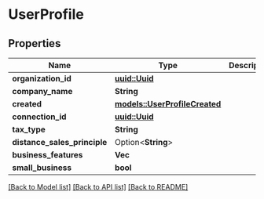 # UserProfile

## Properties

Name | Type | Description | Notes
------------ | ------------- | ------------- | -------------
**organization_id** | [**uuid::Uuid**](uuid::Uuid.md) |  | 
**company_name** | **String** |  | 
**created** | [**models::UserProfileCreated**](UserProfile_created.md) |  | 
**connection_id** | [**uuid::Uuid**](uuid::Uuid.md) |  | 
**tax_type** | **String** |  | 
**distance_sales_principle** | Option<**String**> |  | 
**business_features** | **Vec<String>** |  | 
**small_business** | **bool** |  | 

[[Back to Model list]](../README.md#documentation-for-models) [[Back to API list]](../README.md#documentation-for-api-endpoints) [[Back to README]](../README.md)


